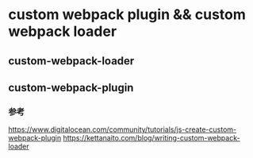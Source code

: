 # custom webpack plugin && custom webpack loader

## custom-webpack-loader

## custom-webpack-plugin

### 参考
https://www.digitalocean.com/community/tutorials/js-create-custom-webpack-plugin
https://kettanaito.com/blog/writing-custom-webpack-loader